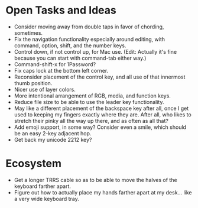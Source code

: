 # Open Tasks and Ideas

* Consider moving away from double taps in favor of chording, sometimes.
* Fix the navigation functionality especially around editing,
  with command, option, shift, and the number keys.
* Control down, if not control up, for Mac use.
  (Edit: Actually it's fine because you can start with command-tab either way.)
* Command-shift-x for 1Password?
* Fix caps lock at the bottom left corner.
* Reconsider placement of the control key, and all use of that innermost thumb position.
* Nicer use of layer colors.
* More intentional arrangement of RGB, media, and function keys.
* Reduce file size to be able to use the leader key functionality.
* May like a different placement of the backspace key after all,
  once I get used to keeping my fingers exactly where they are.
  After all, who likes to stretch their pinky all the way up there,
  and as often as all that?
* Add emoji support, in some way?
  Consider even a smile, which should be an easy 2-key adjacent hop.
* Get back my unicode 2212 key?

# Ecosystem

* Get a longer TRRS cable so as to be able to move the halves of the keyboard
  farther apart.
* Figure out how to actually place my hands farther apart at my desk…
  like a very wide keyboard tray.
